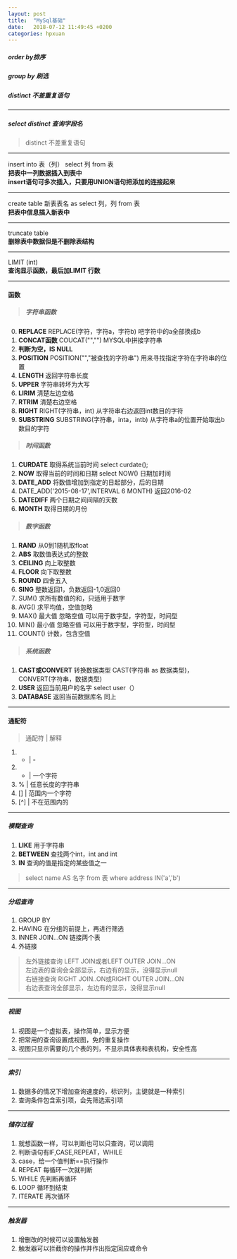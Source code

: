 ```yaml
---
layout: post
title:  "MySql基础"
date:   2018-07-12 11:49:45 +0200
categories: hpxuan
---
```


##### **order by排序** 
##### **group by 刷选**
##### **distinct 不差重复语句**

---

##### select distinct 查询字段名
> distinct 不差重复语句

---

insert into 表（列） select 列 from 表  
**把表中一列数据插入到表中**  
**insert语句可多次插入，只要用UNION语句把添加的连接起来**

--- 
 
create table 新表表名 as select 列，列 from 表  
**把表中信息插入新表中**

---

truncate table  
**删除表中数据但是不删除表结构**

---

LIMIT (int)  
**查询显示函数，最后加LIMIT 行数**

---

#### 函数  
> ##### 字符串函数  
0. **REPLACE** REPLACE(字符，字符a，字符b) 吧字符中的a全部换成b
1. **CONCAT函数** COUCAT("","") MYSQL中拼接字符串  
2. **判断为空，IS NULL**  
3. **POSITION** POSITION("","被查找的字符串") 用来寻找指定字符在字符串的位置  
4. **LENGTH** 返回字符串长度  
5. **UPPER** 字符串转坏为大写  
6. **LIRIM** 清楚左边空格  
7. **RTRIM** 清楚右边空格  
8. **RIGHT** RIGHT(字符串，int) 从字符串右边返回int数目的字符  
9. **SUBSTRING** SUBSTRING(字符串，inta，intb) 从字符串a的位置开始取出b数目的字符

> ##### 时间函数  
1. **CURDATE** 取得系统当前时间 select curdate();  
2. **NOW** 取得当前的时间和日期 select NOW() 日期加时间  
3. **DATE_ADD** 将数值增加到指定的日起部分，后的日期  
4. DATE_ADD('2015-08-17',INTERVAL 6 MONTH) 返回2016-02  
5. **DATEDIFF** 两个日期之间间隔的天数  
6. **MONTH** 取得日期的月份

> ##### 数字函数  
1. **RAND** 从0到1随机取float  
2. **ABS** 取数值表达式的整数  
3. **CEILING** 向上取整数  
4. **FLOOR** 向下取整数  
5. **ROUND** 四舍五入  
6. **SING** 整数返回1，负数返回-1,0返回0  
7. SUM() 求所有数值的和，只适用于数字  
8. AVG() 求平均值，空值忽略  
9. MAX() 最大值 忽略空值 可以用于数字型，字符型，时间型  
10. MIN() 最小值 忽略空值 可以用于数字型，字符型，时间型  
11. COUNT() 计数，包含空值  


> ##### 系统函数  
1. **CAST或CONVERT** 转换数据类型 CAST(字符串 as 数据类型)，CONVERT(字符串，数据类型)
2. **USER** 返回当前用户的名字 select user（）  
3. **DATABASE** 返回当前数据库名 同上

---

#### 通配符  
> 通配符 | 解释   
1. - | -   
2. - | 一个字符   
3. % | 任意长度的字符串   
4. [] | 范围内一个字符   
5. [^] | 不在范围内的

---

##### 模糊查询  
1. **LIKE** 用于字符串  
2. **BETWEEN** 查找两个int，int and int  
3. **IN** 查询的值是指定的某些值之一  
> select name AS 名字 from 表 where address IN('a','b')

---

##### 分组查询  
1. GROUP BY  
2. HAVING 在分组的前提上，再进行筛选  
3. INNER JOIN...ON 链接两个表  
4. 外链接  
> 左外链接查询 LEFT JOIN或者LEFT OUTER JOIN...ON  
> 左边表的查询会全部显示，右边有的显示，没得显示null  
> 右链接查询 RIGHT JOIN..ON或RIGHT OUTER JOIN...ON  
> 右边表查询全部显示，左边有的显示，没得显示null

---

##### 视图  
1. 视图是一个虚拟表，操作简单，显示方便  
2. 把常用的查询设置成视图，免的重复操作  
3. 视图只显示需要的几个表的列，不显示具体表和表机构，安全性高

---

##### 索引  
1. 数据多的情况下增加查询速度的，标识列，主键就是一种索引  
2. 查询条件包含索引项，会先筛选索引项

---

##### 储存过程  
1. 就想函数一样，可以判断也可以只查询，可以调用  
2. 判断语句有IF,CASE,REPEAT，WHILE 
3. case，给一个值判断==执行操作  
4. REPEAT 每循环一次就判断  
5. WHILE 先判断再循环  
6. LOOP 循环到结束
7. ITERATE 再次循环

---

##### 触发器  
1. 增删改的时候可以设置触发器  
2. 触发器可以拦截你的操作并作出指定回应或命令